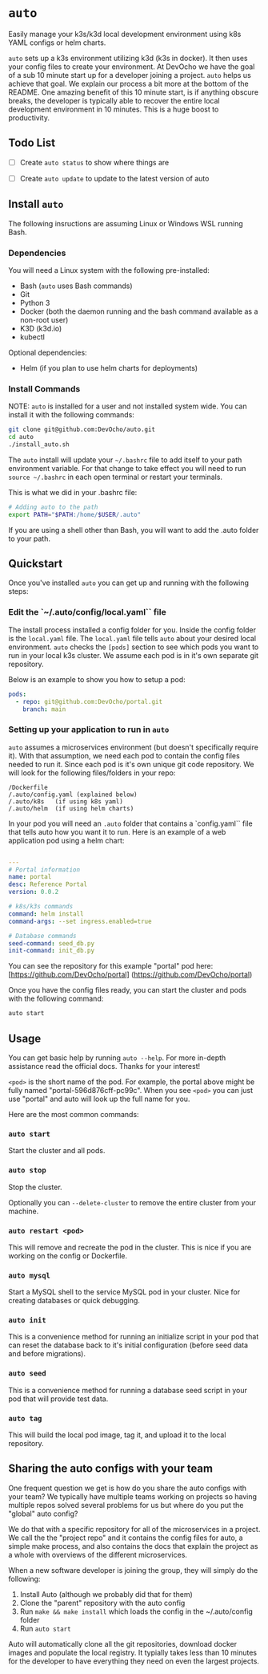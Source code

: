 # `auto`
Easily manage your k3s/k3d local development environment using k8s YAML
configs or helm charts.

`auto` sets up a k3s environment utilizing k3d (k3s in docker).  It then
uses your config files to create your environment.  At DevOcho we have the goal
of a sub 10 minute start up for a developer joining a project.  `auto` helps us
achieve that goal.  We explain our process a bit more at the bottom of
the README.  One amazing benefit of this 10 minute start, is if anything
obscure breaks, the developer is typically able to recover the entire
local development environment in 10 minutes.  This is a huge boost to
productivity.


## Todo List

- [ ] Create `auto status` to show where things are
- [ ] Create `auto update` to update to the latest version of auto


## Install `auto`

The following insructions are assuming Linux or Windows WSL running Bash.

### Dependencies
You will need a Linux system with the following pre-installed:
- Bash (`auto` uses Bash commands)
- Git
- Python 3
- Docker (both the daemon running and the bash command available as a non-root user)
- K3D (k3d.io)
- kubectl

Optional dependencies:
- Helm (if you plan to use helm charts for deployments)

### Install Commands

NOTE: `auto` is installed for a user and not installed system wide.
You can install it with the following commands:

```bash
git clone git@github.com:DevOcho/auto.git
cd auto
./install_auto.sh
```

The `auto` install will update your `~/.bashrc` file to add itself to your path
environment variable.  For that change to take effect you will need to run
`source ~/.bashrc` in each open terminal or restart your terminals.

This is what we did in your .bashrc file:

```bash
# Adding auto to the path
export PATH="$PATH:/home/$USER/.auto"
```

If you are using a shell other than Bash, you will want to add the .auto folder
to your path.


## Quickstart

Once you've installed `auto` you can get up and running with the following steps:

### Edit the `~/.auto/config/local.yaml`` file

The install process installed a config folder for you.  Inside the config
folder is the `local.yaml` file.  The `local.yaml` file tells `auto` about
your desired local environment.  `auto` checks the `[pods]` section to see
which pods you want to run in your local k3s cluster.  We assume each pod
is in it's own separate git repository.

Below is an example to show you how to setup a pod:

```yaml
pods:
  - repo: git@github.com:DevOcho/portal.git
    branch: main
```

### Setting up your application to run in `auto`

`auto` assumes a microservices environment (but doesn't specifically require
it).  With that assumption, we need each pod to contain the config files needed
to run it.  Since each pod is it's own unique git code repository.  We will look
for the following files/folders in your repo:

```
/Dockerfile
/.auto/config.yaml (explained below)
/.auto/k8s   (if using k8s yaml)
/.auto/helm  (if using helm charts)
```

In your pod you will need an `.auto` folder that contains a `config.yaml``
file that tells auto how you want it to run.  Here is an example of a
web application pod using a helm chart:

```yaml

---
# Portal information
name: portal
desc: Reference Portal
version: 0.0.2

# k8s/k3s commands
command: helm install
command-args: --set ingress.enabled=true

# Database commands
seed-command: seed_db.py
init-command: init_db.py
```

You can see the repository for this example "portal" pod here:
[https://github.com/DevOcho/portal] (https://github.com/DevOcho/portal)

Once you have the config files ready, you can start the cluster and pods with the following command:

```bash
auto start
```

## Usage

You can get basic help by running `auto --help`.  For more in-depth assistance
read the official docs.  Thanks for your interest!

`<pod>` is the short name of the pod.  For example, the portal above might be
fully named "portal-596d876cff-pc99c".  When you see `<pod>` you can just use
"portal" and auto will look up the full name for you.

Here are the most common commands:

### `auto start`

Start the cluster and all pods.

### `auto stop`

Stop the cluster.

Optionally you can `--delete-cluster` to remove the entire cluster from
your machine.

### `auto restart <pod>`

This will remove and recreate the pod in the cluster.  This is nice if you are
working on the config or Dockerfile.

### `auto mysql`

Start a MySQL shell to the service MySQL pod in your cluster.  Nice for creating
databases or quick debugging.

### `auto init`

This is a convenience method for running an initialize script in your pod that
can reset the database back to it's initial configuration (before seed data
and before migrations).

### `auto seed`

This is a convenience method for running a database seed script in your pod
that will provide test data.

### `auto tag`

This will build the local pod image, tag it, and upload it to the local
repository.


## Sharing the auto configs with your team

One frequent question we get is how do you share the auto configs with
your team?  We typically have multiple teams working on projects so
having multiple repos solved several problems for us but where do you
put the "global" auto config?

We do that with a specific repository for all of the
microservices in a project.  We call the the "project repo" and it
contains the config files for auto, a simple make process, and also
contains the docs that explain the project as a whole with overviews of the
different microservices.

When a new software developer is joining the group, they will simply do
the following:

1. Install Auto (although we probably did that for them)
2. Clone the "parent" repository with the auto config
3. Run `make && make install` which loads the config in the ~/.auto/config folder
4. Run `auto start`

Auto will automatically clone all the git repositories, download docker images
and populate the local registry.  It typially takes less than 10 minutes for
the developer to have everything they need on even the largest projects.
